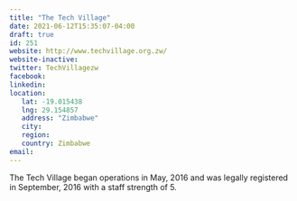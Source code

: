 ```yaml
---
title: "The Tech Village"
date: 2021-06-12T15:35:07-04:00
draft: true
id: 251
website: http://www.techvillage.org.zw/
website-inactive: 
twitter: TechVillagezw
facebook: 
linkedin: 
location: 
   lat: -19.015438
   lng: 29.154857
   address: "Zimbabwe"
   city: 
   region: 
   country: Zimbabwe
email: 
---
```

The Tech Village began operations in May, 2016 and was legally registered in September, 2016 with a staff strength of 5.  

